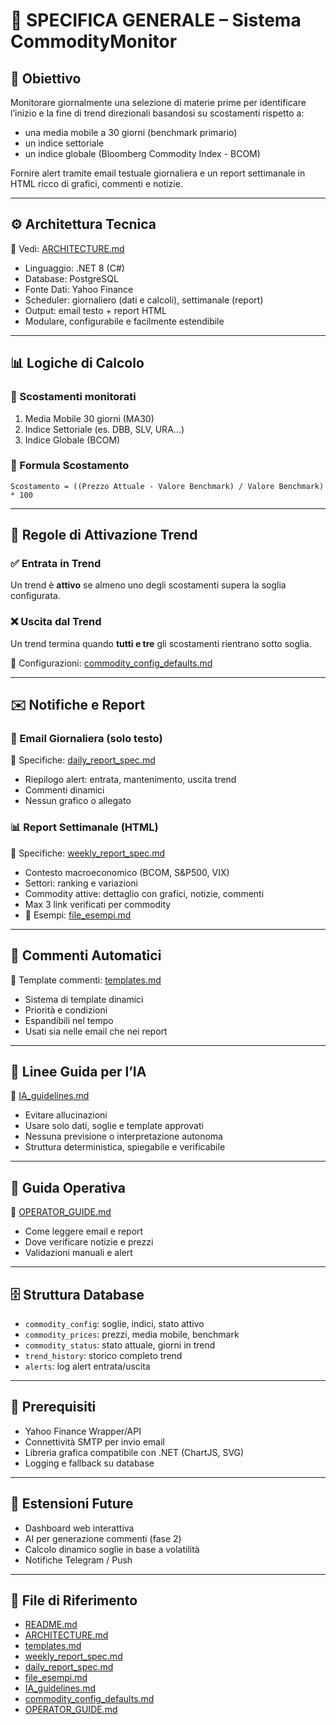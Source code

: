 # 📘 SPECIFICA GENERALE – Sistema CommodityMonitor

## 🎯 Obiettivo

Monitorare giornalmente una selezione di materie prime per identificare l’inizio e la fine di trend direzionali basandosi su scostamenti rispetto a:
- una media mobile a 30 giorni (benchmark primario)
- un indice settoriale
- un indice globale (Bloomberg Commodity Index - BCOM)

Fornire alert tramite email testuale giornaliera e un report settimanale in HTML ricco di grafici, commenti e notizie.

---

## ⚙️ Architettura Tecnica

📄 Vedi: [ARCHITECTURE.md](ARCHITECTURE.md)

- Linguaggio: .NET 8 (C#)
- Database: PostgreSQL
- Fonte Dati: Yahoo Finance
- Scheduler: giornaliero (dati e calcoli), settimanale (report)
- Output: email testo + report HTML
- Modulare, configurabile e facilmente estendibile

---

## 📊 Logiche di Calcolo

### 🔢 Scostamenti monitorati
1. Media Mobile 30 giorni (MA30)
2. Indice Settoriale (es. DBB, SLV, URA…)
3. Indice Globale (BCOM)

### 📐 Formula Scostamento
```
Scostamento = ((Prezzo Attuale - Valore Benchmark) / Valore Benchmark) * 100
```

---

## 🚦 Regole di Attivazione Trend

### ✅ Entrata in Trend
Un trend è **attivo** se almeno uno degli scostamenti supera la soglia configurata.

### ❌ Uscita dal Trend
Un trend termina quando **tutti e tre** gli scostamenti rientrano sotto soglia.

🔗 Configurazioni: [commodity_config_defaults.md](commodity_config_defaults.md)

---

## ✉️ Notifiche e Report

### 📨 Email Giornaliera (solo testo)
📄 Specifiche: [daily_report_spec.md](daily_report_spec.md)

- Riepilogo alert: entrata, mantenimento, uscita trend
- Commenti dinamici
- Nessun grafico o allegato

### 📊 Report Settimanale (HTML)
📄 Specifiche: [weekly_report_spec.md](weekly_report_spec.md)

- Contesto macroeconomico (BCOM, S&P500, VIX)
- Settori: ranking e variazioni
- Commodity attive: dettaglio con grafici, notizie, commenti
- Max 3 link verificati per commodity
- 🔗 Esempi: [file_esempi.md](file_esempi.md)

---

## 🧠 Commenti Automatici

📄 Template commenti: [templates.md](templates.md)

- Sistema di template dinamici
- Priorità e condizioni
- Espandibili nel tempo
- Usati sia nelle email che nei report

---

## 🔐 Linee Guida per l’IA

📄 [IA_guidelines.md](IA_guidelines.md)

- Evitare allucinazioni
- Usare solo dati, soglie e template approvati
- Nessuna previsione o interpretazione autonoma
- Struttura deterministica, spiegabile e verificabile

---

## 👤 Guida Operativa

📘 [OPERATOR_GUIDE.md](OPERATOR_GUIDE.md)

- Come leggere email e report
- Dove verificare notizie e prezzi
- Validazioni manuali e alert

---

## 🗄️ Struttura Database

- `commodity_config`: soglie, indici, stato attivo
- `commodity_prices`: prezzi, media mobile, benchmark
- `commodity_status`: stato attuale, giorni in trend
- `trend_history`: storico completo trend
- `alerts`: log alert entrata/uscita

---

## 📌 Prerequisiti

- Yahoo Finance Wrapper/API
- Connettività SMTP per invio email
- Libreria grafica compatibile con .NET (ChartJS, SVG)
- Logging e fallback su database

---

## 🚀 Estensioni Future

- Dashboard web interattiva
- AI per generazione commenti (fase 2)
- Calcolo dinamico soglie in base a volatilità
- Notifiche Telegram / Push

---

## 📁 File di Riferimento
- [README.md](README.md)
- [ARCHITECTURE.md](ARCHITECTURE.md)
- [templates.md](templates.md)
- [weekly_report_spec.md](weekly_report_spec.md)
- [daily_report_spec.md](daily_report_spec.md)
- [file_esempi.md](file_esempi.md)
- [IA_guidelines.md](IA_guidelines.md)
- [commodity_config_defaults.md](commodity_config_defaults.md)
- [OPERATOR_GUIDE.md](OPERATOR_GUIDE.md)